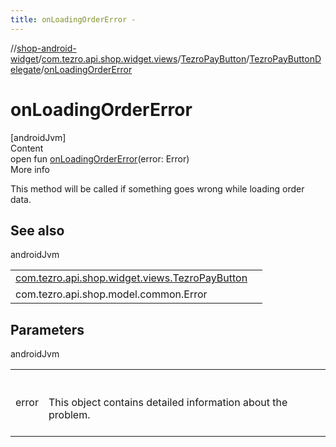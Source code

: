 ```yaml
---
title: onLoadingOrderError -
---
```

//[shop-android-widget](../../../../index.md)/[com.tezro.api.shop.widget.views](../../index.md)/[TezroPayButton](../index.md)/[TezroPayButtonDelegate](index.md)/[onLoadingOrderError](on-loading-order-error.md)



# onLoadingOrderError  
[androidJvm]  
Content  
open fun [onLoadingOrderError](on-loading-order-error.md)(error: Error)  
More info  


This method will be called if something goes wrong while loading order data.



## See also  
  
androidJvm  
  
| | |
|---|---|
| <a name="com.tezro.api.shop.widget.views/TezroPayButton.TezroPayButtonDelegate/onLoadingOrderError/#com.tezro.api.shop.model.common.Error/PointingToDeclaration/"></a>[com.tezro.api.shop.widget.views.TezroPayButton](../update-order.md)| <a name="com.tezro.api.shop.widget.views/TezroPayButton.TezroPayButtonDelegate/onLoadingOrderError/#com.tezro.api.shop.model.common.Error/PointingToDeclaration/"></a>|
| <a name="com.tezro.api.shop.widget.views/TezroPayButton.TezroPayButtonDelegate/onLoadingOrderError/#com.tezro.api.shop.model.common.Error/PointingToDeclaration/"></a>com.tezro.api.shop.model.common.Error| <a name="com.tezro.api.shop.widget.views/TezroPayButton.TezroPayButtonDelegate/onLoadingOrderError/#com.tezro.api.shop.model.common.Error/PointingToDeclaration/"></a>|
  


## Parameters  
  
androidJvm  
  
| | |
|---|---|
| <a name="com.tezro.api.shop.widget.views/TezroPayButton.TezroPayButtonDelegate/onLoadingOrderError/#com.tezro.api.shop.model.common.Error/PointingToDeclaration/"></a>error| <a name="com.tezro.api.shop.widget.views/TezroPayButton.TezroPayButtonDelegate/onLoadingOrderError/#com.tezro.api.shop.model.common.Error/PointingToDeclaration/"></a><br><br>This object contains detailed information about the problem.<br><br>|
  
  



